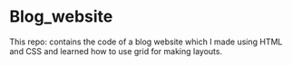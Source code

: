 # Blog_website
This repo: contains the code of a blog website which I made using HTML and CSS and learned how to use grid for making layouts.

